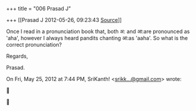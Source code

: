 +++
title = "006 Prasad J"

+++
[[Prasad J	2012-05-26, 09:23:43 [Source](https://groups.google.com/g/samskrita/c/5rPs9lvW8h0)]]



Once I read in a pronunciation book that, both अ: and आ:are pronounced as 'aha', however I always heard pandits chanting आ:as 'aaha'. So what is the correct pronunciation?

  

Regards,

Prasad.  
  
  

On Fri, May 25, 2012 at 7:44 PM, SriKanth! \<[srikk...@gmail.com]()\> wrote:  





